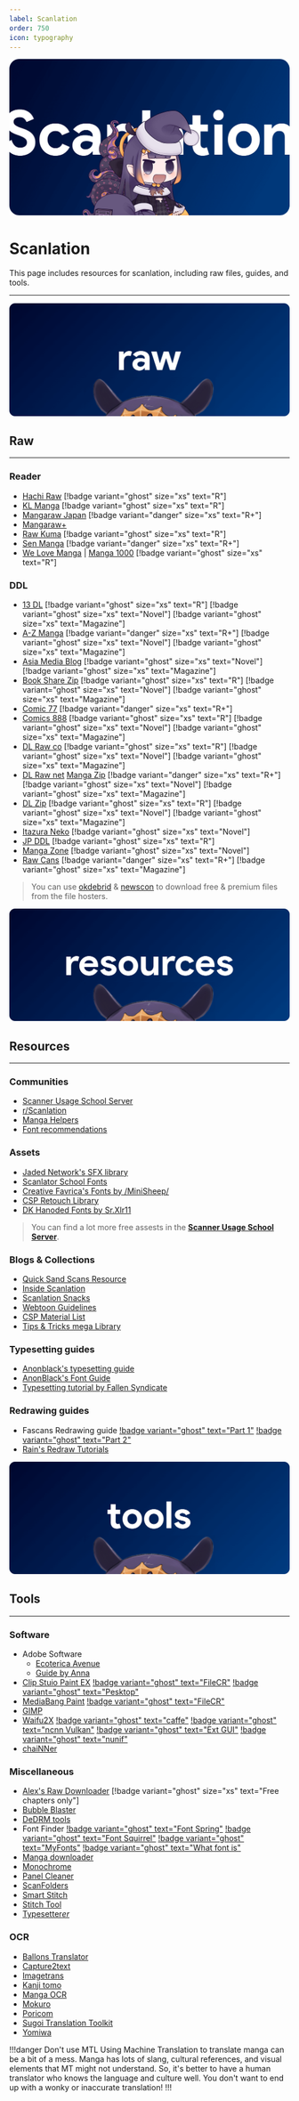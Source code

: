```yaml
---
label: Scanlation
order: 750
icon: typography
---
```

![](/static/thumb/scan.png)
# Scanlation
This page includes resources for scanlation, including raw files, guides, and tools.
___

![](/static/banner/raw.png)
## Raw
___
### Reader
- [Hachi Raw](https://hachiraw.com/) [!badge variant="ghost" size="xs" text="R"]
- [KL Manga](https://klmanga.com/) [!badge variant="ghost" size="xs" text="R"]
- [Mangaraw Japan](https://mangaraw.to/) [!badge variant="danger" size="xs" text="R+"]
- [Mangaraw+](https://mangarawplus.co/)
- [Raw Kuma](https://rawkuma.com/) [!badge variant="ghost" size="xs" text="R"]
- [Sen Manga](https://raw.senmanga.com/ ) [!badge variant="danger" size="xs" text="R+"]
- [We Love Manga](https://welovemanga.one/) | [Manga 1000](https://manga1000.top/) [!badge variant="ghost" size="xs" text="R"]

### DDL
- [13 DL](http://13dl.to/) [!badge variant="ghost" size="xs" text="R"]  [!badge variant="ghost" size="xs" text="Novel"] [!badge variant="ghost" size="xs" text="Magazine"]
- [A-Z Manga](https://www.a-zmanga.net/) [!badge variant="danger" size="xs" text="R+"]  [!badge variant="ghost" size="xs" text="Novel"] [!badge variant="ghost" size="xs" text="Magazine"]
- [Asia Media Blog](https://asiamediablog.com/media/comic/manga/)  [!badge variant="ghost" size="xs" text="Novel"] [!badge variant="ghost" size="xs" text="Magazine"]
- [Book Share Zip](https://bszip.com/) [!badge variant="ghost" size="xs" text="R"]  [!badge variant="ghost" size="xs" text="Novel"]  [!badge variant="ghost" size="xs" text="Magazine"]
- [Comic 77](https://comic77.com/ ) [!badge variant="danger" size="xs" text="R+"]
- [Comics 888](https://comics888.com/) [!badge variant="ghost" size="xs" text="R"]  [!badge variant="ghost" size="xs" text="Novel"] [!badge variant="ghost" size="xs" text="Magazine"]
- [DL Raw co](https://dl-raw.co/) [!badge variant="ghost" size="xs" text="R"]  [!badge variant="ghost" size="xs" text="Novel"] [!badge variant="ghost" size="xs" text="Magazine"]
- [DL Raw net](https://dlraw.net/category/raw-manga/)  [Manga Zip](https://manga-zip.info/category/raw-manga/) [!badge variant="danger" size="xs" text="R+"]  [!badge variant="ghost" size="xs" text="Novel"] [!badge variant="ghost" size="xs" text="Magazine"]
- [DL Zip](https://dl-zip.com/) [!badge variant="ghost" size="xs" text="R"]  [!badge variant="ghost" size="xs" text="Novel"] [!badge variant="ghost" size="xs" text="Magazine"]
- [Itazura Neko](https://itazuraneko.neocities.org/library/manga/subete)  [!badge variant="ghost" size="xs" text="Novel"]
- [JP DDL](https://jpddl.com/manga) [!badge variant="ghost" size="xs" text="R"]
- [Manga Zone](http://www.manga-zone.org/)  [!badge variant="ghost" size="xs" text="Novel"]
- [Raw Cans](http://raw-cans.net/) [!badge variant="danger" size="xs" text="R+"]  [!badge variant="ghost" size="xs" text="Magazine"]

> You can use [okdebrid](https://okdebrid.com/) & [newscon](https://www.newscon.net/d/) to download free & premium files from the file hosters.

![](/static/banner/res.png)
## Resources
___

### Communities
- [Scanner Usage School Server](https://discord.com/invite/NCzxVB9)
- [r/Scanlation](https://www.reddit.com/r/Scanlation/)
- [Manga Helpers](https://mangahelpers.com/)
- [Font recommendations](https://discord.gg/kgZ4MXgzpx)

### Assets
- [Jaded Network's SFX library](http://thejadednetwork.com/sfx/)
- [Scanlator School Fonts](https://drive.google.com/drive/folders/1hPV4o8fmxY2Ab9tXi84l0vVOUQEgFIbU)
- [Creative Favrica's Fonts by /MiniSheep/](https://drive.google.com/drive/folders/1WLt0y72LtqpdGK-EhQP3DV3_T_vxSvaP)
- [CSP Retouch Library](https://docs.google.com/spreadsheets/d/1mqIqqSoddaZYu3NhCfIXJ9PzPbCLBOe1Y6mD_7s3we4/edit#gid=2085357266)
- [DK Hanoded Fonts by Sr.Xlr11](https://drive.google.com/drive/folders/1TQTA1FGU_Ow6WDb3fv8-1mTRF_v_NzHh)

> You can find a lot more free assests in the [**Scanner Usage School Server**](https://discord.com/invite/NCzxVB9).

### Blogs & Collections
- [Quick Sand Scans Resource](https://quicksandscans.wordpress.com/resources/)
- [Inside Scanlation](https://www.insidescanlation.com/backgrounds/index.html)
- [Scanlation Snacks](https://scanlationsnacks.wordpress.com/)
- [Webtoon Guidelines](https://github.com/ricafolio/awesome-webtoon-guidelines)
- [CSP Material List](https://cspmasterlist.carrd.co/)
- [Tips & Tricks mega Library](https://well-zinc-cd5.notion.site/Tips-Tricks-mega-Library-586dbc3ed4bc482285180ee4aac92d92)

### Typesetting guides

- [Anonblack's typesetting guide](https://web.archive.org/web/20181214030153/http://prettyanonymo.us/index.php/scanlation-resources/anonblacks-typesetting-guide/)
- [AnonBlack's Font Guide](https://rentry.org/fontguide)
- [Typesetting tutorial by Fallen Syndicate](https://coloredmanga.com/rhss-comprehensive-typesetting-guide-re-hosted-version-from-fallen-syndicates-rehost/)

### Redrawing guides
- Fascans Redrawing guide [!badge variant="ghost" text="Part 1"](https://fascans.com/featured/basic-redrawing-tutorials-part-1-using-clone-stamp-tool-effectively/)  [!badge variant="ghost" text="Part 2"](https://fascans.com/position/redrawer/basic-redrawing-tutorials-part-2-dealing-with-linesspeed-lines/)
- [Rain's Redraw Tutorials](https://web.archive.org/web/20140814131939/http://www.redhawkscans.com/showthread.php?7057-Rain-s-Redraw-Tutorials&p=112119&viewfull=1#post112119)


![](/static/banner/tools.png)
## Tools
___
### Software
- Adobe Software
	- [Ecoterica Avenue](https://rentry.org/adobesoftware)
	- [Guide by Anna](https://docs.google.com/document/d/17PheyyF9dm7YYjaTZ9JAAY3hhdeIQ7sJ4sylTG9_6xI/edit)
- [Clip Stuio Paint EX](https://www.clipstudio.net/en/function_ex/) [!badge variant="ghost" text="FileCR"](https://filecr.com/windows/clip-studio-paint-ex/) [!badge variant="ghost" text="Pesktop"](https://pesktop.com/en/windows/clip_studio_paint_ex) 
- [MediaBang Paint](https://medibangpaint.com/en/) [!badge variant="ghost" text="FileCR"](https://filecr.com/windows/medibang-paint/)
- [GIMP](https://www.gimp.org/)
- [Waifu2X](https://github.com/nagadomi/waifu2x) [!badge variant="ghost" text="caffe"](https://github.com/lltcggie/waifu2x-caffe) [!badge variant="ghost" text="ncnn Vulkan"](https://github.com/nihui/waifu2x-ncnn-vulkan) [!badge variant="ghost" text="Ext GUI"](https://github.com/AaronFeng753/Waifu2x-Extension-GUI) [!badge variant="ghost" text="nunif"](https://github.com/nagadomi/nunif)
- [chaiNNer](https://github.com/chaiNNer-org/chaiNNer)


### Miscellaneous 
- [Alex's Raw Downloader](https://raws.alexeliot.xyz/)  [!badge variant="ghost" size="xs" text="Free chapters only"]
- [Bubble Blaster](https://github.com/Aeonss/BubbleBlaster)
- [DeDRM tools](https://github.com/noDRM/DeDRM_tools)
- Font Finder [!badge variant="ghost" text="Font Spring"](https://www.fontspring.com/matcherator) [!badge variant="ghost" text="Font Squirrel"](https://www.fontsquirrel.com/matcherator) [!badge variant="ghost" text="MyFonts"](https://www.myfonts.com/pages/whatthefont)  [!badge variant="ghost" text="What font is"](https://www.whatfontis.com/)
- [Manga downloader](https://github.com/xuzhengyi1995/Manga_downloader)
- [Monochrome](https://github.com/MonochromeCMS/monochrome)
- [Panel Cleaner](https://github.com/VoxelCubes/PanelCleaner)
- [ScanFolders](https://github.com/Fris44/ScanFolders)
- [Smart Stitch](https://github.com/MechTechnology/SmartStitch)
- [Stitch Tool](https://github.com/Aeonss/StitchTool)
- [Typesetter*er*](https://illuminati-manga.com/illiteracy/typesetterer/)

### OCR
- [Ballons Translator](https://github.com/dmMaze/BallonsTranslator)
- [Capture2text](https://capture2text.sourceforge.net/)
- [Imagetrans](https://www.basiccat.org/imagetrans/)
- [Kanji tomo](https://www.kanjitomo.net/)
- [Manga OCR](https://github.com/kha-white/manga-ocr)
- [Mokuro](https://github.com/kha-white/mokuro)
- [Poricom](https://github.com/blueaxis/Poricom)
- [Sugoi Translation Toolkit](https://www.patreon.com/mingshiba)
- [Yomiwa](https://www.yomiwa.net/)

!!!danger Don't use MTL
Using Machine Translation to translate manga can be a bit of a mess. Manga has lots of slang, cultural references, and visual elements that MT might not understand. So, it's better to have a human translator who knows the language and culture well. You don't want to end up with a wonky or inaccurate translation!
!!!